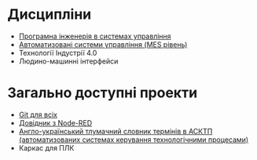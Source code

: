 # Дисципліни

- [Програмна інженерія в системах управління](https://pupenasan.github.io/ControlDict)
- [Автоматизовані системи управління (MES рівень)](https://pupenasan.github.io/MOM)
- Технології Індустрії 4.0
- Людино-машинні інтерфейси

# Загально доступні проекти

- [Git для всіх](https://pupenasan.github.io/Git4All)
- [Довідник з Node-RED](https://pupenasan.github.io/NodeREDGuidUKR)
- [Англо-український тлумачний словник термінів в АСКТП (автоматизованих системах керування технологічними процесами)](https://pupenasan.github.io/ControlDict)
- Каркас для ПЛК

